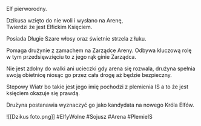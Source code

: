 Elf pierworodny.

Dzikusa wzięto do nie woli i wysłano na Arenę,  
Twierdzi że jest Elfickim Księciem.

Posiada Długie Szare włosy oraz świetnie strzela z łuku.

Pomaga drużynie z zamachem na Zarządce Areny. Odbywa kluczową rolę w tym przedsięwzięciu to z jego rąk ginie Zarządca.

Nie jest zdolny do walki ani ucieczki gdy arena się rozwala, drużyna spełnia swoją obietnicę niosąc go przez cała drogę aż będzie bezpieczny.

Stepowy Wiatr bo takie jest jego imię pochodzi z plemienia IS a to że jest księciem okazuje się prawdą.

Drużyna postanawia wyznaczyć go jako kandydata na nowego Króla Elfów.

![[Dzikus foto.png]]
#ElfyWolne #Sojusz #Arena #PlemieIS